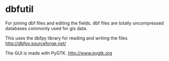 dbfutil
=======

For joining dbf files and editing the fields. dbf files are totally uncompressed databases commonly used for gis data.

This uses the dbfpy library for reading and writing the files.
http://dbfpy.sourceforge.net/

The GUI is made with PyGTK.
http://www.pygtk.org
